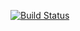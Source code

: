 [![Build Status](https://travis-ci.com/IlshatM/DotNetLabH_W.svg?branch=master)](https://travis-ci.com/IlshatM/DotNetLabH_W)
